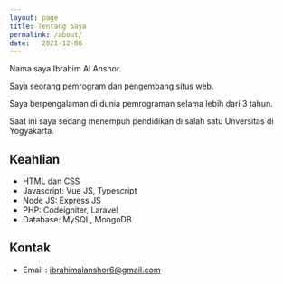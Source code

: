 ```yaml
---
layout: page
title: Tentang Saya
permalink: /about/
date:   2021-12-08
---
```


Nama saya Ibrahim Al Anshor.

Saya seorang pemrogram dan pengembang situs web.

Saya berpengalaman di dunia pemrograman selama lebih dari 3 tahun.

Saat ini saya sedang menempuh pendidikan di salah satu Unversitas di Yogyakarta.

## Keahlian

* HTML dan CSS
* Javascript: Vue JS, Typescript
* Node JS: Express JS
* PHP: Codeigniter, Laravel
* Database: MySQL, MongoDB

## Kontak

* Email : [ibrahimalanshor6@gmail.com](mailto:ibrahimalanshor6@gmail.com)